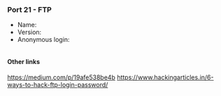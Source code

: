 ### Port 21 - FTP

- Name:
- Version:
- Anonymous login:


```nmap –script=ftp-anon,ftp-bounce,ftp-libopie,ftp-proftpd-backdoor,ftp-vsftpd-backdoor,ftp-vuln-cve2010-4221,tftp-enum -p 21 10.0.0.1
```
#### Other links
https://medium.com/p/19afe538be4b
https://www.hackingarticles.in/6-ways-to-hack-ftp-login-password/

